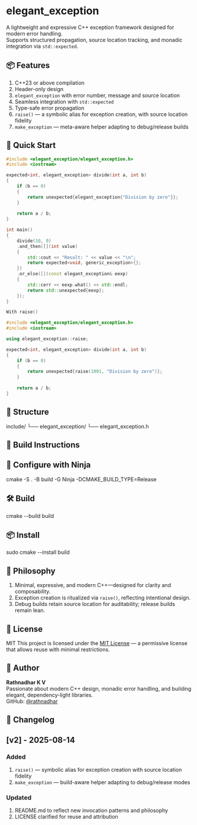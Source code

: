 # elegant_exception

A lightweight and expressive C++ exception framework designed for modern error handling.  
Supports structured propagation, source location tracking, and monadic integration via `std::expected`.

## 📦 Features
1. C++23 or above compilation
2. Header-only design
3. `elegant_exception` with error number, message and source location
4. Seamless integration with `std::expected`
5. Type-safe error propagation
6. `raise()` — a symbolic alias for exception creation, with source location fidelity
7. `make_exception` — meta-aware helper adapting to debug/release builds

## 🚀 Quick Start

```cpp
#include <elegant_exception/elegant_exception.h>
#include <iostream>

expected<int, elegant_exception> divide(int a, int b) 
{
    if (b == 0)
    {
        return unexpected{elegant_exception{"Division by zero"}};
    }
    
    return a / b;
}

int main() 
{
    divide(10, 0)
    .and_then([](int value)
    {
        std::cout << "Result: " << value << "\n";
        return expected<void, generic_exception>{};
    })
    .or_else([](const elegant_exception& eexp)
    {
        std::cerr << eexp.what() << std::endl;
        return std::unexpected{eexp};
    });
}

With raise()

#include <elegant_exception/elegant_exception.h>
#include <iostream>

using elegant_exception::raise;

expected<int, elegant_exception> divide(int a, int b) 
{
    if (b == 0)
    {
        return unexpected{raise(1001, "Division by zero")};
    }
    
    return a / b;
}
```


## 📁 Structure
include/
└── elegant_exception/
    └── elegant_exception.h
    
## 🧪 Build Instructions

## 🔧 Configure with Ninja

cmake -S . -B build -G Ninja -DCMAKE_BUILD_TYPE=Release

## 🛠 Build
cmake --build build

## 📦 Install
sudo cmake --install build


## 🧠 Philosophy
1. Minimal, expressive, and modern C++—designed for clarity and composability.
2. Exception creation is ritualized via `raise()`, reflecting intentional design.
3. Debug builds retain source location for auditability; release builds remain lean.

## 📜 License
MIT
This project is licensed under the [MIT License](https://mit-license.org/) — a permissive license that allows reuse with minimal restrictions.


## 👤 Author

**Rathnadhar K V**  
Passionate about modern C++ design, monadic error handling, and building elegant, dependency-light libraries.  
GitHub: [@rathnadhar](https://github.com/rathnadhar)

## 📜 Changelog

## [v2] - 2025-08-14

### Added
1. `raise()` — symbolic alias for exception creation with source location fidelity
2. `make_exception` — build-aware helper adapting to debug/release modes

### Updated
1. README.md to reflect new invocation patterns and philosophy
2. LICENSE clarified for reuse and attribution

